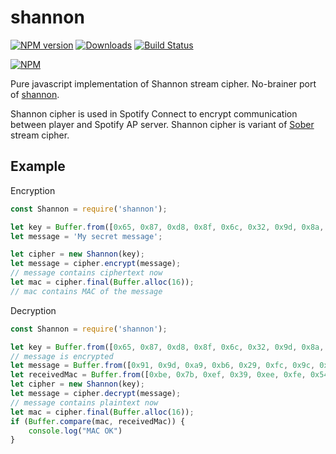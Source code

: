 # shannon

[![NPM version](https://img.shields.io/npm/v/shannon.svg)](https://www.npmjs.com/package/shannon)
[![Downloads](https://img.shields.io/npm/dm/shannon.svg)](https://www.npmjs.com/package/shannon)
[![Build Status](https://travis-ci.org/twonky4/shannon.svg?branch=master)](https://travis-ci.org/twonky4/shannon)

[![NPM](https://nodei.co/npm/shannon.png?downloads=true)](https://nodei.co/npm/shannon/)

Pure javascript implementation of Shannon stream cipher. No-brainer port of [shannon](https://github.com/chatoooo/shannon).

Shannon cipher is used in Spotify Connect to encrypt communication between player and Spotify AP server. Shannon cipher
is variant of [Sober](https://en.wikipedia.org/wiki/SOBER) stream cipher.

## Example
Encryption
```javascript
const Shannon = require('shannon');

let key = Buffer.from([0x65, 0x87, 0xd8, 0x8f, 0x6c, 0x32, 0x9d, 0x8a, 0xe4, 0x6b]);
let message = 'My secret message';

let cipher = new Shannon(key);
let message = cipher.encrypt(message);
// message contains ciphertext now
let mac = cipher.final(Buffer.alloc(16));
// mac contains MAC of the message
```

Decryption
```javascript
const Shannon = require('shannon');

let key = Buffer.from([0x65, 0x87, 0xd8, 0x8f, 0x6c, 0x32, 0x9d, 0x8a, 0xe4, 0x6b]);
// message is encrypted
let message = Buffer.from([0x91, 0x9d, 0xa9, 0xb6, 0x29, 0xfc, 0x9c, 0xdd, 0x17, 0x8c, 0x15, 0x31, 0x9a, 0xae, 0xcc, 0x6e, 0xd4]);
let receivedMac = Buffer.from([0xbe, 0x7b, 0xef, 0x39, 0xee, 0xfe, 0x54, 0xfd, 0x8d, 0xb0, 0xbc, 0x6f, 0xd5, 0x30, 0x35, 0x19]);
let cipher = new Shannon(key);
let message = cipher.decrypt(message);
// message contains plaintext now
let mac = cipher.final(Buffer.alloc(16));
if (Buffer.compare(mac, receivedMac)) {
	console.log("MAC OK")
}
```